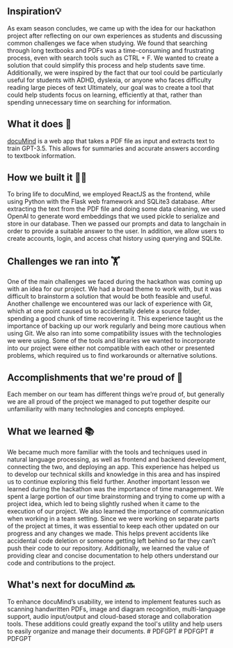 ## Inspiration💡
As exam season concludes, we came up with the idea for our hackathon project after reflecting on our own experiences as students and discussing 
common challenges we face when studying. We found that searching through long textbooks and PDFs was a time-consuming and frustrating process, even 
with search tools such as CTRL + F. We wanted to create a solution that could simplify this process and help students save time. Additionally, we were 
inspired by the fact that our tool could be particularly useful for students with ADHD, dyslexia, or anyone who faces difficulty reading large pieces 
of text Ultimately, our goal was to create a tool that could help students focus on learning, efficiently at that, rather than spending unnecessary 
time on searching for information.

## What it does 🤨
[docuMind](https://github.com/cho4/PDFriend) is a web app that takes a PDF file as input and extracts text to train GPT-3.5. This allows for 
summaries and accurate answers according to textbook information. 

## How we built it 👷‍♂️
To bring life to docuMind, we employed ReactJS as the frontend, while using Python with the Flask web framework and SQLite3 database. After 
extracting the text from the PDF file and doing some data cleaning, we used OpenAI to generate word embeddings that we used pickle to serialize 
and store in our database. Then we passed our prompts and data to langchain in order to provide a suitable answer to the user. In addition, we allow 
users to create accounts, login, and access chat history using querying and SQLite. 

## Challenges we ran into 🏋️
One of the main challenges we faced during the hackathon was coming up with an idea for our project. We had a broad theme to work with, but it was 
difficult to brainstorm a solution that would be both feasible and useful. Another challenge we encountered was our lack of experience with Git, which 
at one point caused us to accidentally delete a source folder, spending a good chunk of time recovering it. This experience taught us the importance 
of backing up our work regularly and being more cautious when using Git. We also ran into some compatibility issues with the technologies we were using. 
Some of the tools and libraries we wanted to incorporate into our project were either not compatible with each other or presented problems, which 
required us to find workarounds or alternative solutions. 

## Accomplishments that we're proud of 🙌
Each member on our team has different things we’re proud of, but generally we are all proud of the project we managed to put together despite our 
unfamiliarity with many technologies and concepts employed. 

## What we learned 📚
We became much more familiar with the tools and techniques used in natural language processing, as well as frontend and backend development, 
connecting the two, and deploying an app. This experience has helped us to develop our technical skills and knowledge in this area and has inspired 
us to continue exploring this field further. Another important lesson we learned during the hackathon was the importance of time management. We spent 
a large portion of our time brainstorming and trying to come up with a project idea, which led to being slightly rushed when it came to the execution 
of our project. We also learned the importance of communication when working in a team setting. Since we were working on separate parts of the project 
at times, it was essential to keep each other updated on our progress and any changes we made. This helps prevent accidents like accidental code 
deletion or someone getting left behind so far they can’t push their code to our repository. Additionally, we learned the value of providing clear 
and concise documentation to help others understand our code and contributions to the project.

## What's next for docuMind 🔜
To enhance docuMind’s usability, we intend to implement features such as scanning handwritten PDFs, image and diagram recognition, 
multi-language support, audio input/output and cloud-based storage and collaboration tools. These additions could greatly expand the tool's 
utility and help users to easily organize and manage their documents.
#   P D F G P T  
 #   P D F G P T  
 #   P D F G P T  
 
